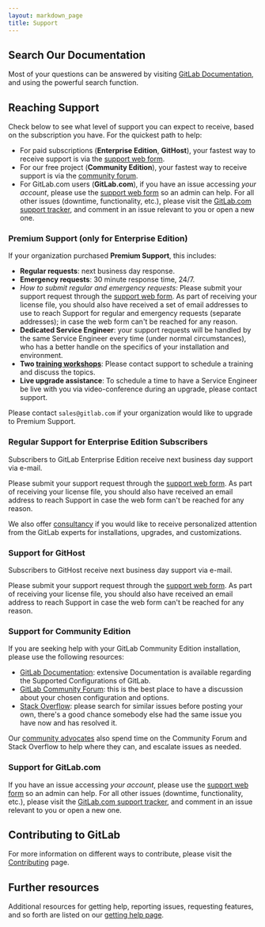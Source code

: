 ```yaml
---
layout: markdown_page
title: Support
---
```


## Search Our Documentation

Most of your questions can be answered by visiting [GitLab Documentation](https://docs.gitlab.com/), and using the powerful search function.

## Reaching Support

Check below to see what level of support you can expect to receive, based on the subscription you have. For the quickest path to help:

- For paid subscriptions (**Enterprise Edition**, **GitHost**), your fastest way to receive support is via the [support web form](https://support.gitlab.com/).
- For our free project (**Community Edition**), your fastest way to receive support is via the [community forum](https://forum.gitlab.com/).
- For GitLab.com users (**GitLab.com**), if you have an issue accessing _your account_, please use the [support web form](https://support.gitlab.com/) so an admin can help. For all other issues (downtime, functionality, etc.), please visit the [GitLab.com support tracker](https://gitlab.com/gitlab-com/support-forum/issues), and comment in an issue relevant to you or open a new one.

### Premium Support (only for Enterprise Edition)

If your organization purchased **Premium Support**, this includes:

   - **Regular requests**: next business day response.
   - **Emergency requests**: 30 minute response time, 24/7.
   - _How to submit regular and emergency requests:_ Please submit your support request through the [support web form](https://support.gitlab.com/). As part of receiving your license file, you should also have received a set of email addresses to use to reach Support for regular and emergency requests (separate addresses); in case the web form can't be reached for any reason.
   - **Dedicated Service Engineer**: your support requests will be handled by the same Service Engineer every time (under normal circumstances), who has a better handle on the specifics of your installation and environment.
   - **Two [training workshops](/training)**: Please contact support to schedule a training and discuss the topics.
   - **Live upgrade assistance**: To schedule a time to have a Service Engineer be live with you via video-conference during an upgrade, please contact support.

Please contact `sales@gitlab.com` if your organization would like to upgrade to Premium Support.

### Regular Support for Enterprise Edition Subscribers

Subscribers to GitLab Enterprise Edition receive next business day support via e-mail.

Please submit your support request through the [support web form](https://support.gitlab.com/). As part of receiving your license file, you should also have received an email address to reach Support in case the web form can't be reached for any reason.

We also offer [consultancy](https://about.gitlab.com/consultancy/) if you would like to receive personalized attention from the GitLab experts for installations, upgrades, and customizations.

### Support for GitHost

Subscribers to GitHost receive next business day support via e-mail.

Please submit your support request through the [support web form](https://support.gitlab.com/). As part of receiving your license file, you should also have received an email address to reach Support in case the web form can't be reached for any reason.

### Support for Community Edition

If you are seeking help with your GitLab Community Edition installation, please use the following resources:

* [GitLab Documentation](https://docs.gitlab.com): extensive Documentation is available regarding the Supported Configurations of GitLab.
* [GitLab Community Forum](https://forum.gitlab.com/): this is the best place to have a discussion about your chosen configuration and options.
* [Stack Overflow](http://stackoverflow.com/questions/tagged/gitlab): please search for similar issues before posting your own, there's a good chance somebody else had the same issue you have now and has resolved it.

Our [community advocates](https://about.gitlab.com/handbook/marketing/developer-relations/community-advocacy/) also spend time on the Community Forum and Stack Overflow to help where they can, and escalate issues as needed.


### Support for GitLab.com

If you have an issue accessing _your account_, please use the [support web form](https://support.gitlab.com/) so an admin can help. For all other issues (downtime, functionality, etc.), please visit the [GitLab.com support tracker](https://gitlab.com/gitlab-com/support-forum/issues), and comment in an issue relevant to you or open a new one.

## Contributing to GitLab

For more information on different ways to contribute, please visit the [Contributing](https://about.gitlab.com/contributing/) page.

## Further resources

Additional resources for getting help, reporting issues, requesting features, and so forth are listed on our [getting help page](/getting-help/).
